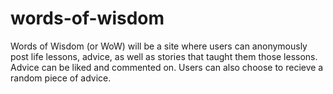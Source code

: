 # words-of-wisdom
 Words of Wisdom (or WoW) will be a site where users can anonymously post life lessons, advice, as well as stories that taught them those lessons. Advice can be liked and commented on. Users can also choose to recieve a random piece of advice.